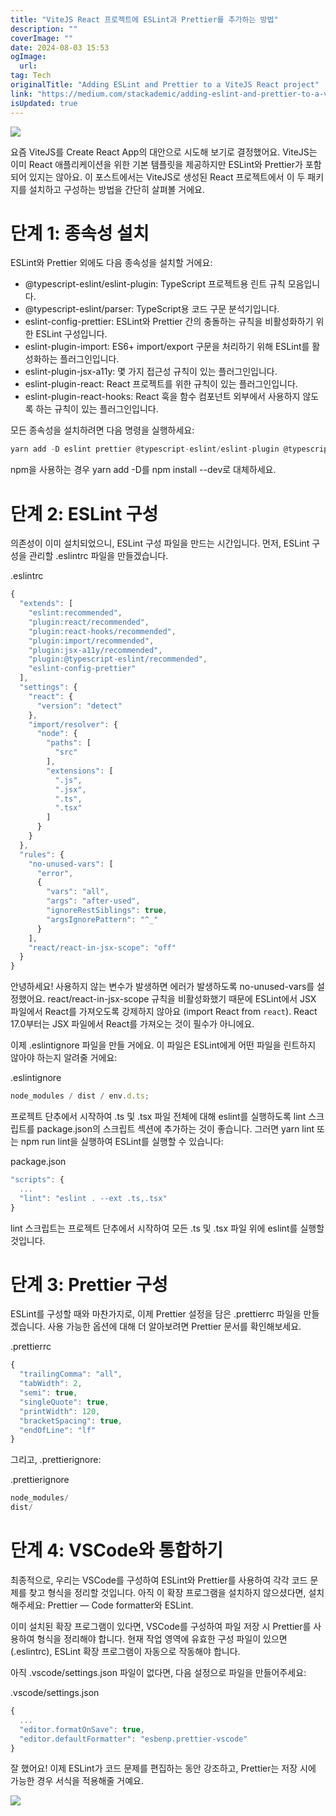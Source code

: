 ```yaml
---
title: "ViteJS React 프로젝트에 ESLint과 Prettier를 추가하는 방법"
description: ""
coverImage: ""
date: 2024-08-03 15:53
ogImage: 
  url: 
tag: Tech
originalTitle: "Adding ESLint and Prettier to a ViteJS React project"
link: "https://medium.com/stackademic/adding-eslint-and-prettier-to-a-vitejs-react-project-84a0752c0fc5"
isUpdated: true
---
```






<img src="/assets/img/AddingESLintandPrettiertoaViteJSReactproject_0.png" />

요즘 ViteJS를 Create React App의 대안으로 시도해 보기로 결정했어요. ViteJS는 이미 React 애플리케이션을 위한 기본 템플릿을 제공하지만 ESLint와 Prettier가 포함되어 있지는 않아요. 이 포스트에서는 ViteJS로 생성된 React 프로젝트에서 이 두 패키지를 설치하고 구성하는 방법을 간단히 살펴볼 거에요.

# 단계 1: 종속성 설치

ESLint와 Prettier 외에도 다음 종속성을 설치할 거에요:

<div class="content-ad"></div>

- @typescript-eslint/eslint-plugin: TypeScript 프로젝트용 린트 규칙 모음입니다.
- @typescript-eslint/parser: TypeScript용 코드 구문 분석기입니다.
- eslint-config-prettier: ESLint와 Prettier 간의 충돌하는 규칙을 비활성화하기 위한 ESLint 구성입니다.
- eslint-plugin-import: ES6+ import/export 구문을 처리하기 위해 ESLint를 활성화하는 플러그인입니다.
- eslint-plugin-jsx-a11y: 몇 가지 접근성 규칙이 있는 플러그인입니다.
- eslint-plugin-react: React 프로젝트를 위한 규칙이 있는 플러그인입니다.
- eslint-plugin-react-hooks: React 훅을 함수 컴포넌트 외부에서 사용하지 않도록 하는 규칙이 있는 플러그인입니다.

모든 종속성을 설치하려면 다음 명령을 실행하세요:

```js
yarn add -D eslint prettier @typescript-eslint/eslint-plugin @typescript-eslint/parser eslint-config-prettier eslint-plugin-import eslint-plugin-jsx-a11y eslint-plugin-react eslint-plugin-react-hooks
```

npm을 사용하는 경우 yarn add -D를 npm install --dev로 대체하세요.

<div class="content-ad"></div>

# 단계 2: ESLint 구성

의존성이 이미 설치되었으니, ESLint 구성 파일을 만드는 시간입니다. 먼저, ESLint 구성을 관리할 .eslintrc 파일을 만들겠습니다.

.eslintrc

```js
{
  "extends": [
    "eslint:recommended",
    "plugin:react/recommended",
    "plugin:react-hooks/recommended",
    "plugin:import/recommended",
    "plugin:jsx-a11y/recommended",
    "plugin:@typescript-eslint/recommended",
    "eslint-config-prettier"
  ],
  "settings": {
    "react": {
      "version": "detect"
    },
    "import/resolver": {
      "node": {
        "paths": [
          "src"
        ],
        "extensions": [
          ".js",
          ".jsx",
          ".ts",
          ".tsx"
        ]
      }
    }
  },
  "rules": {
    "no-unused-vars": [
      "error",
      {
        "vars": "all",
        "args": "after-used",
        "ignoreRestSiblings": true,
        "argsIgnorePattern": "^_"
      }
    ],
    "react/react-in-jsx-scope": "off"
  }
}
```

<div class="content-ad"></div>

안녕하세요! 사용하지 않는 변수가 발생하면 에러가 발생하도록 no-unused-vars를 설정했어요. react/react-in-jsx-scope 규칙을 비활성화했기 때문에 ESLint에서 JSX 파일에서 React를 가져오도록 강제하지 않아요 (import React from `react`). React 17.0부터는 JSX 파일에서 React를 가져오는 것이 필수가 아니에요.

이제 .eslintignore 파일을 만들 거에요. 이 파일은 ESLint에게 어떤 파일을 린트하지 않아야 하는지 알려줄 거에요:

.eslintignore

```js
node_modules / dist / env.d.ts;
```

<div class="content-ad"></div>

프로젝트 단추에서 시작하여 .ts 및 .tsx 파일 전체에 대해 eslint를 실행하도록 lint 스크립트를 package.json의 스크립트 섹션에 추가하는 것이 좋습니다. 그러면 yarn lint 또는 npm run lint을 실행하여 ESLint를 실행할 수 있습니다:

package.json

```js
"scripts": {
  ...
  "lint": "eslint . --ext .ts,.tsx"
}
```

lint 스크립트는 프로젝트 단추에서 시작하여 모든 .ts 및 .tsx 파일 위에 eslint를 실행할 것입니다.

<div class="content-ad"></div>

# 단계 3: Prettier 구성

ESLint를 구성할 때와 마찬가지로, 이제 Prettier 설정을 담은 .prettierrc 파일을 만들겠습니다. 사용 가능한 옵션에 대해 더 알아보려면 Prettier 문서를 확인해보세요.

.prettierrc

```js
{
  "trailingComma": "all",
  "tabWidth": 2,
  "semi": true,
  "singleQuote": true,
  "printWidth": 120,
  "bracketSpacing": true,
  "endOfLine": "lf"
}
```

<div class="content-ad"></div>

그리고, .prettierignore:

.prettierignore

```js
node_modules/
dist/
```

# 단계 4: VSCode와 통합하기

<div class="content-ad"></div>

최종적으로, 우리는 VSCode를 구성하여 ESLint와 Prettier를 사용하여 각각 코드 문제를 찾고 형식을 정리할 것입니다. 아직 이 확장 프로그램을 설치하지 않으셨다면, 설치해주세요: Prettier — Code formatter와 ESLint.

이미 설치된 확장 프로그램이 있다면, VSCode를 구성하여 파일 저장 시 Prettier를 사용하여 형식을 정리해야 합니다. 현재 작업 영역에 유효한 구성 파일이 있으면 (.eslintrc), ESLint 확장 프로그램이 자동으로 작동해야 합니다.

아직 .vscode/settings.json 파일이 없다면, 다음 설정으로 파일을 만들어주세요:

.vscode/settings.json

<div class="content-ad"></div>

```js
{
  ...
  "editor.formatOnSave": true,
  "editor.defaultFormatter": "esbenp.prettier-vscode"
}
```

잘 했어요! 이제 ESLint가 코드 문제를 편집하는 동안 강조하고, Prettier는 저장 시에 가능한 경우 서식을 적용해줄 거예요.

<img src="https://miro.medium.com/v2/resize:fit:1400/0*X47IZ1le2c5GwdDd.gif" />
